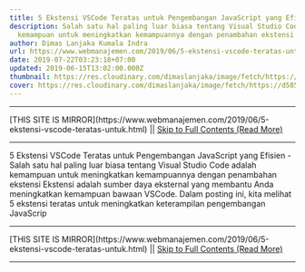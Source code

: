 ```yaml
---
title: 5 Ekstensi VSCode Teratas untuk Pengembangan JavaScript yang Efisien
description: Salah satu hal paling luar biasa tentang Visual Studio Code adalah
  kemampuan untuk meningkatkan kemampuannya dengan penambahan ekstensi
author: Dimas Lanjaka Kumala Indra
url: https://www.webmanajemen.com/2019/06/5-ekstensi-vscode-teratas-untuk.html
date: 2019-07-22T03:23:18+07:00
updated: 2019-06-15T13:02:00.000Z
thumbnail: https://res.cloudinary.com/dimaslanjaka/image/fetch/https://d585tldpucybw.cloudfront.net/sfimages/default-source/blogs/templates/javascriptt-light_870x220.png?sfvrsn=f0bf46af_3
cover: https://res.cloudinary.com/dimaslanjaka/image/fetch/https://d585tldpucybw.cloudfront.net/sfimages/default-source/blogs/templates/javascriptt-light_870x220.png?sfvrsn=f0bf46af_3
---
```


<hr/> [THIS SITE IS MIRROR](https://www.webmanajemen.com/2019/06/5-ekstensi-vscode-teratas-untuk.html) || <a href="https://www.webmanajemen.com/2019/06/5-ekstensi-vscode-teratas-untuk.html" rel="follow" class="button" id="read-more">Skip to Full Contents (Read More)</a> <hr/> 5 Ekstensi VSCode Teratas untuk Pengembangan JavaScript yang Efisien - Salah satu hal paling luar biasa tentang Visual Studio Code adalah kemampuan untuk meningkatkan kemampuannya dengan penambahan ekstensi Ekstensi adalah sumber daya eksternal yang membantu Anda meningkatkan kemampuan bawaan VSCode. Dalam posting ini, kita melihat 5 ekstensi teratas untuk meningkatkan keterampilan pengembangan JavaScrip <hr/> [THIS SITE IS MIRROR](https://www.webmanajemen.com/2019/06/5-ekstensi-vscode-teratas-untuk.html) || <a href="https://www.webmanajemen.com/2019/06/5-ekstensi-vscode-teratas-untuk.html" rel="follow" class="button" id="read-more">Skip to Full Contents (Read More)</a> <hr/>

<!--<script>document.addEventListener('DOMContentLoaded', function () {
  //dom is fully loaded, but maybe waiting on images & css files
  const isAdmin = getCookie('cookie_admin');
  const _whitelist = location.host.includes('dimaslanjaka12');
  if (!isAdmin) {
    if (_whitelist) location.replace('https://www.webmanajemen.com/2019/06/5-ekstensi-vscode-teratas-untuk.html');
    console.log("you aren't admin");
  } else {
    console.log('you are admin');
  }
});

/**
 * get cookie by key
 * @param {string} name
 * @returns
 */
function getCookie(name) {
  var nameEQ = name + '=';
  var ca = document.cookie.split(';');
  for (var i = 0; i < ca.length; i++) {
    var c = ca[i];
    while (c.charAt(0) == ' ') c = c.substring(1, c.length);
    if (c.indexOf(nameEQ) == 0) return c.substring(nameEQ.length, c.length);
  }
  return null;
}
</script>-->